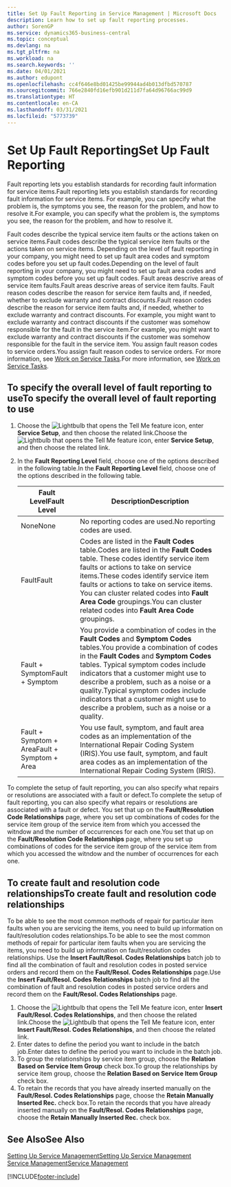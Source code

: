 ```yaml
---
title: Set Up Fault Reporting in Service Management | Microsoft Docs
description: Learn how to set up fault reporting processes.
author: SorenGP
ms.service: dynamics365-business-central
ms.topic: conceptual
ms.devlang: na
ms.tgt_pltfrm: na
ms.workload: na
ms.search.keywords: ''
ms.date: 04/01/2021
ms.author: edupont
ms.openlocfilehash: cc4f646e8bd01425be99944ad4b013dfbd570787
ms.sourcegitcommit: 766e2840fd16efb901d211d7fa64d96766ac99d9
ms.translationtype: HT
ms.contentlocale: en-CA
ms.lasthandoff: 03/31/2021
ms.locfileid: "5773739"
---
```

# <a name="set-up-fault-reporting"></a><span data-ttu-id="c9b68-103">Set Up Fault Reporting</span><span class="sxs-lookup"><span data-stu-id="c9b68-103">Set Up Fault Reporting</span></span>
<span data-ttu-id="c9b68-104">Fault reporting lets you establish standards for recording fault information for service items.</span><span class="sxs-lookup"><span data-stu-id="c9b68-104">Fault reporting lets you establish standards for recording fault information for service items.</span></span> <span data-ttu-id="c9b68-105">For example, you can specify what the problem is, the symptoms you see, the reason for the problem, and how to resolve it.</span><span class="sxs-lookup"><span data-stu-id="c9b68-105">For example, you can specify what the problem is, the symptoms you see, the reason for the problem, and how to resolve it.</span></span>  

<span data-ttu-id="c9b68-106">Fault codes describe the typical service item faults or the actions taken on service items.</span><span class="sxs-lookup"><span data-stu-id="c9b68-106">Fault codes describe the typical service item faults or the actions taken on service items.</span></span> <span data-ttu-id="c9b68-107">Depending on the level of fault reporting in your company, you might need to set up fault area codes and symptom codes before you set up fault codes.</span><span class="sxs-lookup"><span data-stu-id="c9b68-107">Depending on the level of fault reporting in your company, you might need to set up fault area codes and symptom codes before you set up fault codes.</span></span> <span data-ttu-id="c9b68-108">Fault areas descrive areas of service item faults.</span><span class="sxs-lookup"><span data-stu-id="c9b68-108">Fault areas descrive areas of service item faults.</span></span> <span data-ttu-id="c9b68-109">Fault reason codes describe the reason for service item faults and, if needed, whether to exclude warranty and contract discounts.</span><span class="sxs-lookup"><span data-stu-id="c9b68-109">Fault reason codes describe the reason for service item faults and, if needed, whether to exclude warranty and contract discounts.</span></span> <span data-ttu-id="c9b68-110">For example, you might want to exclude warranty and contract discounts if the customer was somehow responsible for the fault in the service item.</span><span class="sxs-lookup"><span data-stu-id="c9b68-110">For example, you might want to exclude warranty and contract discounts if the customer was somehow responsible for the fault in the service item.</span></span> <span data-ttu-id="c9b68-111">You assign fault reason codes to service orders.</span><span class="sxs-lookup"><span data-stu-id="c9b68-111">You assign fault reason codes to service orders.</span></span> <span data-ttu-id="c9b68-112">For more information, see [Work on Service Tasks](service-how-to-work-on-service-tasks.md).</span><span class="sxs-lookup"><span data-stu-id="c9b68-112">For more information, see [Work on Service Tasks](service-how-to-work-on-service-tasks.md).</span></span>  

## <a name="to-specify-the-overall-level-of-fault-reporting-to-use"></a><span data-ttu-id="c9b68-113">To specify the overall level of fault reporting to use</span><span class="sxs-lookup"><span data-stu-id="c9b68-113">To specify the overall level of fault reporting to use</span></span>
1. <span data-ttu-id="c9b68-114">Choose the ![Lightbulb that opens the Tell Me feature](media/ui-search/search_small.png "Tell me what you want to do") icon, enter **Service Setup**, and then choose the related link.</span><span class="sxs-lookup"><span data-stu-id="c9b68-114">Choose the ![Lightbulb that opens the Tell Me feature](media/ui-search/search_small.png "Tell me what you want to do") icon, enter **Service Setup**, and then choose the related link.</span></span>
2. <span data-ttu-id="c9b68-115">In the **Fault Reporting Level** field, choose one of the options described in the following table.</span><span class="sxs-lookup"><span data-stu-id="c9b68-115">In the **Fault Reporting Level** field, choose one of the options described in the following table.</span></span>  

    |<span data-ttu-id="c9b68-116">**Fault Level**</span><span class="sxs-lookup"><span data-stu-id="c9b68-116">**Fault Level**</span></span>|<span data-ttu-id="c9b68-117">**Description**</span><span class="sxs-lookup"><span data-stu-id="c9b68-117">**Description**</span></span>|  
    |------------|-------------|  
    |<span data-ttu-id="c9b68-118">None</span><span class="sxs-lookup"><span data-stu-id="c9b68-118">None</span></span> | <span data-ttu-id="c9b68-119">No reporting codes are used.</span><span class="sxs-lookup"><span data-stu-id="c9b68-119">No reporting codes are used.</span></span>|  
    |<span data-ttu-id="c9b68-120">Fault</span><span class="sxs-lookup"><span data-stu-id="c9b68-120">Fault</span></span> | <span data-ttu-id="c9b68-121">Codes are listed in the **Fault Codes** table.</span><span class="sxs-lookup"><span data-stu-id="c9b68-121">Codes are listed in the **Fault Codes** table.</span></span> <span data-ttu-id="c9b68-122">These codes identify service item faults or actions to take on service items.</span><span class="sxs-lookup"><span data-stu-id="c9b68-122">These codes identify service item faults or actions to take on service items.</span></span> <span data-ttu-id="c9b68-123">You can cluster related codes into **Fault Area Code** groupings.</span><span class="sxs-lookup"><span data-stu-id="c9b68-123">You can cluster related codes into **Fault Area Code** groupings.</span></span>|  
    |<span data-ttu-id="c9b68-124">Fault + Symptom</span><span class="sxs-lookup"><span data-stu-id="c9b68-124">Fault + Symptom</span></span> | <span data-ttu-id="c9b68-125">You provide a combination of codes in the **Fault Codes** and **Symptom Codes** tables.</span><span class="sxs-lookup"><span data-stu-id="c9b68-125">You provide a combination of codes in the **Fault Codes** and **Symptom Codes** tables.</span></span> <span data-ttu-id="c9b68-126">Typical symptom codes include indicators that a customer might use to describe a problem, such as a noise or a quality.</span><span class="sxs-lookup"><span data-stu-id="c9b68-126">Typical symptom codes include indicators that a customer might use to describe a problem, such as a noise or a quality.</span></span>|  
    |<span data-ttu-id="c9b68-127">Fault + Symptom + Area</span><span class="sxs-lookup"><span data-stu-id="c9b68-127">Fault + Symptom + Area</span></span> | <span data-ttu-id="c9b68-128">You use fault, symptom, and fault area codes as an implementation of the International Repair Coding System (IRIS).</span><span class="sxs-lookup"><span data-stu-id="c9b68-128">You use fault, symptom, and fault area codes as an implementation of the International Repair Coding System (IRIS).</span></span>|  

<span data-ttu-id="c9b68-129">To complete the setup of fault reporting, you can also specify what repairs or resolutions are associated with a fault or defect.</span><span class="sxs-lookup"><span data-stu-id="c9b68-129">To complete the setup of fault reporting, you can also specify what repairs or resolutions are associated with a fault or defect.</span></span> <span data-ttu-id="c9b68-130">You set that up on the **Fault/Resolution Code Relationships** page, where you set up combinations of codes for the service item group of the service item from which you accessed the witndow and the number of occurrences for each one.</span><span class="sxs-lookup"><span data-stu-id="c9b68-130">You set that up on the **Fault/Resolution Code Relationships** page, where you set up combinations of codes for the service item group of the service item from which you accessed the witndow and the number of occurrences for each one.</span></span>

## <a name="to-create-fault-and-resolution-code-relationships"></a><span data-ttu-id="c9b68-131">To create fault and resolution code relationships</span><span class="sxs-lookup"><span data-stu-id="c9b68-131">To create fault and resolution code relationships</span></span>
<!--this needs to go in a working with topic-->
<span data-ttu-id="c9b68-132"> To be able to see the most common methods of repair for particular item faults when you are servicing the items, you need to build up information on fault/resolution codes relationships.</span><span class="sxs-lookup"><span data-stu-id="c9b68-132">To be able to see the most common methods of repair for particular item faults when you are servicing the items, you need to build up information on fault/resolution codes relationships.</span></span> <span data-ttu-id="c9b68-133">Use the **Insert Fault/Resol. Codes Relationships** batch job to find all the combination of fault and resolution codes in posted service orders and record them on the **Fault/Resol. Codes Relationships** page.</span><span class="sxs-lookup"><span data-stu-id="c9b68-133">Use the **Insert Fault/Resol. Codes Relationships** batch job to find all the combination of fault and resolution codes in posted service orders and record them on the **Fault/Resol. Codes Relationships** page.</span></span>

1. <span data-ttu-id="c9b68-134">Choose the ![Lightbulb that opens the Tell Me feature](media/ui-search/search_small.png "Tell me what you want to do") icon, enter **Insert Fault/Resol. Codes Relationships**, and then choose the related link.</span><span class="sxs-lookup"><span data-stu-id="c9b68-134">Choose the ![Lightbulb that opens the Tell Me feature](media/ui-search/search_small.png "Tell me what you want to do") icon, enter **Insert Fault/Resol. Codes Relationships**, and then choose the related link.</span></span>  
2. <span data-ttu-id="c9b68-135">Enter dates to define the period you want to include in the batch job.</span><span class="sxs-lookup"><span data-stu-id="c9b68-135">Enter dates to define the period you want to include in the batch job.</span></span>  
3. <span data-ttu-id="c9b68-136">To group the relationships by service item group, choose the **Relation Based on Service Item Group** check box.</span><span class="sxs-lookup"><span data-stu-id="c9b68-136">To group the relationships by service item group, choose the **Relation Based on Service Item Group** check box.</span></span>  
4. <span data-ttu-id="c9b68-137">To retain the records that you have already inserted manually on the **Fault/Resol. Codes Relationships** page, choose the **Retain Manually Inserted Rec.** check box.</span><span class="sxs-lookup"><span data-stu-id="c9b68-137">To retain the records that you have already inserted manually on the **Fault/Resol. Codes Relationships** page, choose the **Retain Manually Inserted Rec.** check box.</span></span>  

## <a name="see-also"></a><span data-ttu-id="c9b68-138">See Also</span><span class="sxs-lookup"><span data-stu-id="c9b68-138">See Also</span></span>
[<span data-ttu-id="c9b68-139">Setting Up Service Management</span><span class="sxs-lookup"><span data-stu-id="c9b68-139">Setting Up Service Management</span></span>](service-setup-service.md)  
[<span data-ttu-id="c9b68-140">Service Management</span><span class="sxs-lookup"><span data-stu-id="c9b68-140">Service Management</span></span>](service-service.md)  


[!INCLUDE[footer-include](includes/footer-banner.md)]